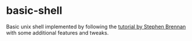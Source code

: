 # basic-shell
Basic unix shell implemented by following the [tutorial by Stephen Brennan](https://brennan.io/2015/01/16/write-a-shell-in-c/) with some additional features and tweaks.
